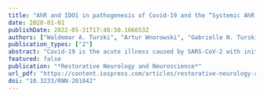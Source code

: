 ```yaml
---
title: "AhR and IDO1 in pathogenesis of Covid-19 and the “Systemic AhR Activation Syndrome:” a translational review and therapeutic perspectives"
date: 2020-01-01
publishDate: 2022-05-31T17:48:50.166653Z
authors: ["Waldemar A. Turski", "Artur Wnorowski", "Gabrielle N. Turski", "Christopher A. Turski", "Lechoslaw Turski"]
publication_types: ["2"]
abstract: "Covid-19 is the acute illness caused by SARS-CoV-2 with initial clinical symptoms such as cough, fever, malaise, headache, and anosmia. After entry into cells, corona viruses (CoV) activate aryl hydrocarbon receptors (AhRs) by an indoleamine 2,3-diox"
featured: false
publication: "*Restorative Neurology and Neuroscience*"
url_pdf: "https://content.iospress.com/articles/restorative-neurology-and-neuroscience/rnn201042"
doi: "10.3233/RNN-201042"
---
```



